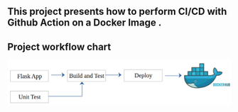 ## This project presents how to perform CI/CD with Github Action on a Docker Image .
## Project workflow chart

![alt text](./others/image.png)
